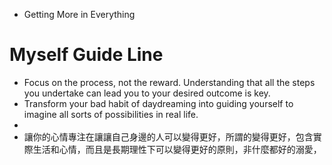 * Getting More in Everything

# Myself Guide Line
* Focus on the process, not the reward. Understanding that all the steps you undertake can lead you to your desired outcome is key.
* Transform your bad habit of daydreaming into guiding yourself to imagine all sorts of possibilities in real life.
* 
* 讓你的心情專注在讓讓自己身邊的人可以變得更好，所謂的變得更好，包含實際生活和心情，而且是長期理性下可以變得更好的原則，非什麼都好的溺愛，
```

